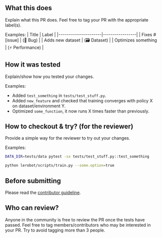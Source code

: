 ## What this does
Explain what this PR does. Feel free to tag your PR with the appropriate label(s).

Examples:
|  Title               | Label           |
|----------------------|-----------------|
| Fixes #[issue]       | (🐛 Bug)        |
| Adds new dataset     | (🗃️ Dataset)    |
| Optimizes something  | (⚡️ Performance) |

## How it was tested
Explain/show how you tested your changes.

Examples:
- Added `test_something` in `tests/test_stuff.py`.
- Added `new_feature` and checked that training converges with policy X on dataset/environment Y.
- Optimized `some_function`, it now runs X times faster than previously.

## How to checkout & try? (for the reviewer)
Provide a simple way for the reviewer to try out your changes.

Examples:
```bash
DATA_DIR=tests/data pytest -sx tests/test_stuff.py::test_something
```
```bash
python lerobot/scripts/train.py --some.option=true
```

## Before submitting
Please read the [contributor guideline](https://github.com/huggingface/lerobot/blob/main/CONTRIBUTING.md#submitting-a-pull-request-pr).


## Who can review?
Anyone in the community is free to review the PR once the tests have passed. Feel free to tag
members/contributors who may be interested in your PR. Try to avoid tagging more than 3 people.
